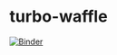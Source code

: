 # turbo-waffle

[![Binder](https://mybinder.org/badge_logo.svg)](https://mybinder.org/v2/gh/dbrunton/turbo-waffle/master)
